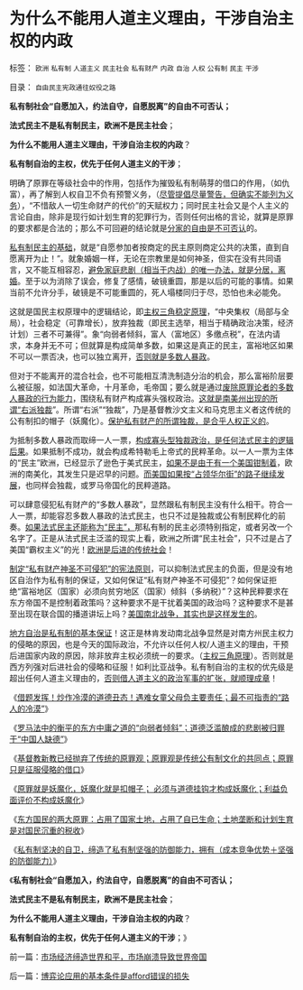 # 为什么不能用人道主义理由，干涉自治主权的内政

标签： `欧洲` `私有制` `人道主义` `民主社会` `私有财产` `内政` `自治` `人权` `公有制` `民主` `干涉` 

目录： `自由民主宪政通往奴役之路`

**私有制社会“自愿加入，约法自守，自愿脱离”的自由不可否认；**

**法式民主不是私有制民主，欧洲不是民主社会**；

**为什么不能用人道主义理由，干涉自治主权的内政**？

**私有制自治的主权，优先于任何人道主义的干涉**；

明确了原罪在等级社会中的作用，包括作为摧毁私有制萌芽的借口的作用，（如仇富），再了解到人权自卫不负有预警义务，（[尽管提倡尽量警告，但确实不能列为义务](../../../2010/12/24/为什么中国传统文化内斗不休？计划生育.md)），“不惜敌人一切生命财产的代价”的天赋权力；同时民主社会又是个人主义的言论自由，除非是现行如计划生育的犯罪行为，否则任何出格的言论，就算是原罪的要求都是合法的；那么不可回避的结论就是[分家的自由是不可否认](../../../2011/9/27/首创土地私有的马萨诸塞符合国民主权原理.md)的。

[私有制民主的基础](../../../2007/9/30/民主就是与民约法；法律并不是道德的上层建筑.md)，就是“自愿参加者按商定的民主原则商定公共的决策，直到自愿离开为止！”。就象婚姻一样，无论在宗教里是如何神圣，但实在没有共同语言，又不能互相容忍，[避免家庭悲剧（相当于内战）的唯一办法，就是分居，离婚](../../../2011/4/23/利比亚东西分治格局可能是多方面的台阶.md)。至于以为消除了误会，修复了感情，破镜重圆，那是以后的可能的事情。如果当前不允许分手，破镜是不可能重圆的，死人塌楼同归于尽，恐怕也未必能免。

这就是国民主权原理中的逻辑结论，即[主权三角稳定原理](../../../2011/9/22/美国内战是国民主权三角原理的魔咒；和平不是理所当然的；.md)，“中央集权（局部与全局），社会稳定（可靠增长），放弃独裁（即民主选举，相当于精确政治决策，经济计划）三者不可兼得”。象“向弱者倾斜，富人（富地区）多缴点税”，在法内请求，本身并无不可；但就算是构成简单多数，如果这是真正的民主，富裕地区如果不可以一票否决，也可以独立离开，[否则就是多数人暴政](../../../2011/10/20/“向弱者倾斜”就是多数的暴政；独裁是民粹的终结者.md)。

但对于不能离开的混合社会，也不可能相互清洗制造分治的机会，那么富裕阶层要么被征服，如法国大革命，十月革命，毛帝国；要么就是通过[废除原罪论者的多数人暴政的行为能力](../../../2011/10/20/没有私有制就不存在社会分工；马克思主义的自相矛盾；.md)，围绕私有财产构成寡头强权政治。[这就是南美州出现的所谓“右派独裁](../../../2011/9/24/南美洲和印第安人的土地公有制；墨西哥“经济奇迹”.md)”。所谓“右派”“独裁”，乃是基督教沙文主义和马克思主义者这传统的公有制扣的帽子（妖魔化）。[保护私有财产的所谓独裁，是合乎人权正义的](../../../2011/4/17/独裁腐败都不是司法罪名.md)。

为抵制多数人暴政而取缔一人一票，[构成寡头型独裁政治，是任何法式民主的逻辑后果](../../../2011/3/11/光荣革命的敌人和治乱循环.md)。如果抵制不成功，就会构成希特勒毛上帝式的民粹革命。以一人一票为主体的“民主”欧洲，已经显示了逊色于美式民主，[如果不是由于有一个美国钳制着](../../../2011/10/3/欧洲是民主的后进社会；现代资本主义制度发源于美洲殖民地.md)，欧洲的南美化，其发生只是迟早的问题。[而美国如果按“占领华尔街”的路子继续发展](../../../2011/10/18/No&nbsp;Private&nbsp;No&nbsp;tax！美国茶党和中国乌有之乡.md)，也同样会独裁，或罗马帝国化的民粹道路。

可以肆意侵犯私有财产的“多数人暴政”，显然跟私有制民主没有什么相干。符合一人一票，却能容忍多数人暴政的法式民主，也只不过是独裁或公有制民粹化的前奏。[如果法式民主还能称为“民主”，](../../../2011/4/16/“全国大选”不是独裁和内战的消毒剂.md)那私有制的民主必须特别指定，或者另改一个名字了。正是从法式民主泛滥的现实上看，欧洲之所谓“民主社会”，只不过是占了美国“霸权主义”的光！[欧洲是后进的传统社会](../../../2011/10/3/欧洲传统的愚昧反动，诺贝尔经济学奖的学术权威！.md)！

[制定“私有财产神圣不可侵犯”的宪法原则](../../../2011/10/8/实在法是公有制的唯一合理依据.md)，可以抑制法式民主的负面，但是没有地区自治作为私有制的保证，又如何保证“私有财产神圣不可侵犯”？如何保证拒绝“富裕地区（国家）必须向贫穷地区（国家）倾斜（多纳税）”？这种民粹要求在东方帝国不是控制着政策吗？这种要求不是干扰着美国的政治吗？这种要求不是甚至出现在联合国的播道讲坛上吗？[美国南北战争，其实也是这样发生的](../../../2011/9/22/外向型经济圈与内地的矛盾和南北战争.md)。

[地方自治是私有制的基本保证](../../../2011/7/3/纳税人和应税人的区别及户籍制度.md)！这正是林肯发动南北战争显然是对南方州民主权力的侵略的原因，也是今天的国际政治，不允许以任何人权/人道主义的理由，干预后进国家内政的原因，除非放弃主权必须统一的要求。（[主权三角原理](../../../2011/4/5/二战后亚非拉“民主乱局”的三角原理.md)）。否则就是西方列强对后进社会的侵略和征服！如利比亚战争。私有制自治的主权的优先级是超出任何人道主义理由的，[否则借人道主义的政治军事的扩张，就顺理成章](../../../2011/5/3/美英法盲目干涉扶植了极端主义.md)！

《[借题发挥！炒作冷漠的道德丑态！遇难女童父母负主要责任；最不可指责的“路人的冷漠”](../../../2011/10/22/借题发挥!炒作佛山悲剧的道德分子丑态.md)》

《[罗马法中的衡平的东方中庸之道的“向弱者倾斜”；道德泛滥酿成的悲剧被归罪于“中国人缺德”](../../../2011/10/22/罗马法衡平的中庸之道的“向弱者倾斜”的传统恶法.md)》

《[基督教新教已经抛弃了传统的原罪观；原罪观是传统公有制文化的共同点；原罪只是征服侵略的借口](../../../2011/10/22/基督教已抛弃了传统原罪观；原罪是征服的借口.md)》

《[原罪就是妖魔化，妖魔化就是扣帽子；
必须与道德挂钩才构成妖魔化；利益负面评价不构成妖魔化](../../../2011/10/22/原罪就是妖魔化，妖魔化就是扣帽子.md)》

《[东方国民的两大原罪：占用了国家土地，占用了自已生命；土地垄断和计划生育是对国民沉重的税收](../../../2011/10/23/占用了国家的土地，贪污了自已的生命.md)》

《[私有制坚决的自卫，缔造了私有制坚强的防御能力，拥有（成本竞争优势＋坚强的防御能力）](../../../2011/10/23/市场经济缔造世界和平，市场崩溃导致世界帝国.md)》

《**私有制社会“自愿加入，约法自守，自愿脱离”的自由不可否认；**

**法式民主不是私有制民主，欧洲不是民主社会**；

**为什么不能用人道主义理由，干涉自治主权的内政**？

**私有制自治的主权，优先于任何人道主义的干涉**；》



前一篇：[市场经济缔造世界和平，市场崩溃导致世界帝国](../../../2011/10/23/市场经济缔造世界和平，市场崩溃导致世界帝国.md)

后一篇：[博弈论应用的基本条件是afford错误的损失](../../../2011/10/24/博弈论应用的基本条件是afford错误的损失.md)
